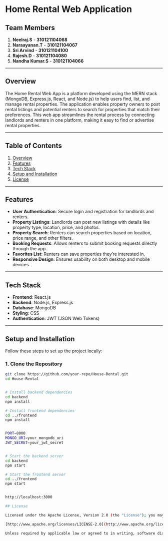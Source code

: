 # Home Rental Web Application

## Team Members

1. **Neelraj.S** - **310121104068**
2. **Naraayanan.T** - **310121104067**
3. **Sri Arvind** - **310121104100**
4. **Rajesh.D** - **310121104080**
5. **Nandha Kumar.S** - **310121104066**

---

## Overview

The Home Rental Web App is a platform developed using the MERN stack (MongoDB, Express.js, React, and Node.js) to help users find, list, and manage rental properties. The application enables property owners to post rental listings and potential renters to search for properties that match their preferences. This web app streamlines the rental process by connecting landlords and renters in one platform, making it easy to find or advertise rental properties.

---

## Table of Contents

1. [Overview](#overview)
2. [Features](#features)
3. [Tech Stack](#tech-stack)
4. [Setup and Installation](#setup-and-installation)
5. [License](#license)

---

## Features

- **User Authentication**: Secure login and registration for landlords and renters.
- **Property Listings**: Landlords can post new listings with details like property type, location, price, and photos.
- **Property Search**: Renters can search properties based on location, price range, and other filters.
- **Booking Requests**: Allows renters to submit booking requests directly through the app.
- **Favorites List**: Renters can save properties they’re interested in.
- **Responsive Design**: Ensures usability on both desktop and mobile devices.

---

## Tech Stack

- **Frontend**: React.js
- **Backend**: Node.js, Express.js
- **Database**: MongoDB
- **Styling**: CSS
- **Authentication**: JWT (JSON Web Tokens)

---

## Setup and Installation

Follow these steps to set up the project locally:

### 1. Clone the Repository
   ```bash
   git clone https://github.com/your-repo/House-Rental.git
   cd House-Rental


# Install backend dependencies
cd backend
npm install

# Install frontend dependencies
cd ../frontend
npm install


PORT=8000
MONGO_URI=your_mongodb_uri
JWT_SECRET=your_jwt_secret


# Start the backend server
cd backend
npm start

# Start the frontend server
cd ../frontend
npm start


http://localhost:3000

## License

Licensed under the Apache License, Version 2.0 (the "License"); you may not use this file except in compliance with the License. You may obtain a copy of the License at:

[http://www.apache.org/licenses/LICENSE-2.0](http://www.apache.org/licenses/LICENSE-2.0)

Unless required by applicable law or agreed to in writing, software distributed under the License is distributed on an "AS IS" BASIS, WITHOUT WARRANTIES OR CONDITIONS OF ANY KIND, either express or implied. See the License for the specific language governing permissions and limitations under the License.
